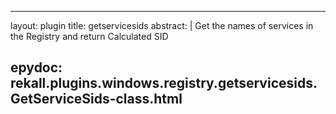 
---
layout: plugin
title: getservicesids
abstract: |
    Get the names of services in the Registry and return Calculated SID

epydoc: rekall.plugins.windows.registry.getservicesids.GetServiceSids-class.html
---
